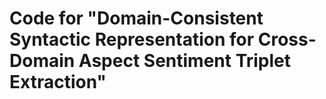 # Code for "Domain-Consistent Syntactic Representation for Cross-Domain Aspect Sentiment Triplet Extraction"